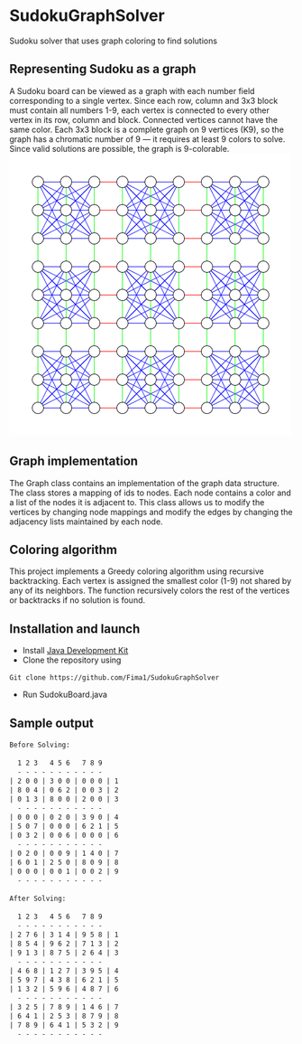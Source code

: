 # SudokuGraphSolver
Sudoku solver that uses graph coloring to find solutions

## Representing Sudoku as a graph
A Sudoku board can be viewed as a graph with each number field corresponding to a single vertex. Since each row, column and 3x3 block must contain all numbers 1-9, each vertex is connected to every other vertex in its row, column and block. Connected vertices cannot have the same color. Each 3x3 block is a complete graph on 9 vertices (K9), so the graph has a chromatic number of 9 — it requires at least 9 colors to solve. Since valid solutions are possible, the graph is 9-colorable.    
![alt text](https://github.com/Fima1/SudokuGraphSolver/blob/main/sudokugraph_image.png?raw=true)
## Graph implementation
The Graph class contains an implementation of the graph data structure. The class stores a mapping of ids to nodes. Each node contains a color and a list of the nodes it is adjacent to. This class allows us to modify the vertices by changing node mappings and modify the edges by changing the adjacency lists maintained by each node.
## Coloring algorithm
This project implements a Greedy coloring algorithm using recursive backtracking. Each vertex is assigned the smallest color (1-9) not shared by any of its neighbors. The function recursively colors the rest of the vertices or backtracks if no solution is found.

## Installation and launch
- Install [Java Development Kit](https://code.visualstudio.com/docs/java/java-tutorial)
- Clone the repository using
```
Git clone https://github.com/Fima1/SudokuGraphSolver
```
- Run SudokuBoard.java

## Sample output
```
Before Solving:

  1 2 3   4 5 6   7 8 9
  - - - - - - - - - - -
| 2 0 0 | 3 0 0 | 0 0 0 | 1
| 8 0 4 | 0 6 2 | 0 0 3 | 2
| 0 1 3 | 8 0 0 | 2 0 0 | 3
  - - - - - - - - - - -
| 0 0 0 | 0 2 0 | 3 9 0 | 4
| 5 0 7 | 0 0 0 | 6 2 1 | 5
| 0 3 2 | 0 0 6 | 0 0 0 | 6
  - - - - - - - - - - -
| 0 2 0 | 0 0 9 | 1 4 0 | 7
| 6 0 1 | 2 5 0 | 8 0 9 | 8
| 0 0 0 | 0 0 1 | 0 0 2 | 9
  - - - - - - - - - - -

After Solving:

  1 2 3   4 5 6   7 8 9
  - - - - - - - - - - -
| 2 7 6 | 3 1 4 | 9 5 8 | 1
| 8 5 4 | 9 6 2 | 7 1 3 | 2
| 9 1 3 | 8 7 5 | 2 6 4 | 3
  - - - - - - - - - - -
| 4 6 8 | 1 2 7 | 3 9 5 | 4
| 5 9 7 | 4 3 8 | 6 2 1 | 5
| 1 3 2 | 5 9 6 | 4 8 7 | 6
  - - - - - - - - - - -
| 3 2 5 | 7 8 9 | 1 4 6 | 7
| 6 4 1 | 2 5 3 | 8 7 9 | 8
| 7 8 9 | 6 4 1 | 5 3 2 | 9
  - - - - - - - - - - -
```
